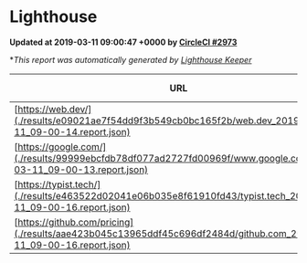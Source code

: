 
# Lighthouse

**Updated at 2019-03-11 09:00:47 +0000 by [CircleCI #2973](https://circleci.com/gh/ItinerisLtd/lighthouse-keeper-example/2973)**

**This report was automatically generated by [Lighthouse Keeper](https://github.com/itinerisltd/lighthouse-keeper)*

| URL | Performance | Accessibility | Best Practices | SEO | PWA | Updated At |
| --- | --- | --- | --- | --- | --- | --- |
| [https://web.dev/](./results/e09021ae7f54dd9f3b549cb0bc165f2b/web.dev_2019-03-11_09-00-14.report.json) | 0.97 | 0.93 | 1 | 0.87 | 1 | 2019-03-11T09:00:14.437Z |
| [https://google.com/](./results/99999ebcfdb78df077ad2727fd00969f/www.google.com_2019-03-11_09-00-13.report.json) | 0.94 | 0.71 | 0.93 | 0.82 | 0.58 | 2019-03-11T09:00:13.966Z |
| [https://typist.tech/](./results/e463522d02041e06b035e8f61910fd43/typist.tech_2019-03-11_09-00-16.report.json) | 1 |  |  |  |  | 2019-03-11T09:00:16.586Z |
| [https://github.com/pricing](./results/aae423b045c13965ddf45c696df2484d/github.com_2019-03-11_09-00-16.report.json) | 0.8 | 0.89 | 0.93 | 0.91 | 0.58 | 2019-03-11T09:00:16.449Z |
